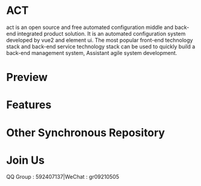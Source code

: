 # ACT
act is an open source and free automated configuration middle and back-end integrated product solution. It is an automated configuration system developed by vue2 and element ui. The most popular front-end technology stack and back-end service technology stack can be used to quickly build a back-end management system, Assistant agile system development.
# Preview

# Features

# Other Synchronous Repository

# Join Us
QQ Group : 592407137|WeChat : gr09210505
